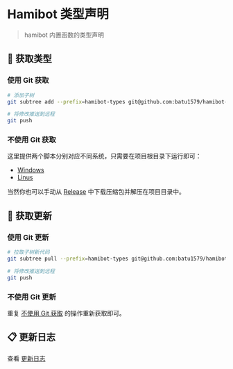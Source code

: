 # Hamibot 类型声明

> hamibot 内置函数的类型声明

## 🚀 获取类型

### 使用 Git 获取

```bash
# 添加子树
git subtree add --prefix=hamibot-types git@github.com:batu1579/hamibot-types.git main --squash

# 将修改推送到远程
git push
```

### 不使用 Git 获取

这里提供两个脚本分别对应不同系统，只需要在项目根目录下运行即可：

- [Windows]
- [Linus]

当然你也可以手动从 [Release] 中下载压缩包并解压在项目目录中。

## 💪 获取更新

### 使用 Git 更新

```bash
# 拉取子树新代码
git subtree pull --prefix=hamibot-types git@github.com:batu1579/hamibot-types.git main --squash

# 将修改推送到远程
git push
```

### 不使用 Git 更新

重复 [不使用 Git 获取](#不使用-git-获取) 的操作重新获取即可。

## 📋 更新日志

查看 [更新日志]

<!-- Links -->

[Windows]: scripts/updateTypes.ps1
[Linus]: scripts/updateTypes.ps1

[Release]: https://github.com/batu1579/hamibot-types/releases/latest

[更新日志]: ./CHANGELOG.md
